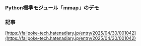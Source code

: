 ### Python標準モジュール「mmap」のデモ

### 記事
[https://fallpoke-tech.hatenadiary.jp/entry/2025/04/30/001042](https://fallpoke-tech.hatenadiary.jp/entry/2025/04/30/001042)


